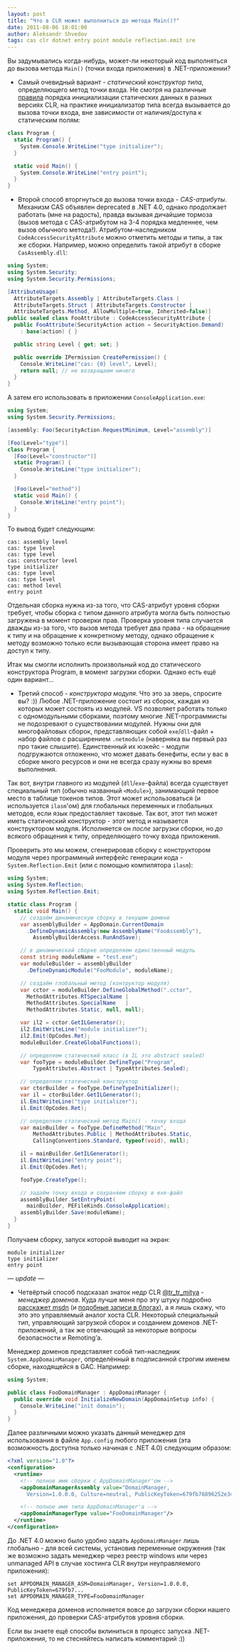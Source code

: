 ```yaml
---
layout: post
title: "Что в CLR может выполниться до метода Main()?"
date: 2011-08-06 18:01:00
author: Aleksandr Shvedov
tags: cas clr dotnet entry point module reflection.emit sre
---
```

Вы задумывались когда-нибудь, может-ли некоторый код выполняться до вызова метода `Main()` (точки входа приложения) в .NET-приложении?

* Самый очевидный вариант - *статический конструктор типа*, определяющего метод точки входа. Не смотря на различные [правила](http://msmvps.com/blogs/jon_skeet/archive/2010/01/26/type-initialization-changes-in-net-4-0.aspx) порядка инициализации статических данных в разных версиях CLR, на практике инициализатор типа всегда вызывается до вызова точки входа, вне зависимости от наличия/доступа к статическим полям:

```c#
class Program {
  static Program() {
    System.Console.WriteLine("type initializer");
  }

  static void Main() {
    System.Console.WriteLine("entry point");
  }
}
```

* Второй способ вторгнуться до вызова точки входа - *CAS-атрибуты*. Механизм CAS объявлен deprecated в .NET 4.0, однако продолжает работать (мне на радость), правда вызывая дичайшие тормоза (вызов метода с CAS-атрибутом на 3-4 порядка медленнее, чем вызов обычного метода!). Атрибутом-наследником `CodeAccessSecurityAttribute` можно отметить методы и типы, а так же сборки. Например, можно определить такой атрибут в сборке `CasAssembly.dll`:

```c#
using System;
using System.Security;
using System.Security.Permissions;

[AttributeUsage(
  AttributeTargets.Assembly | AttributeTargets.Class |
  AttributeTargets.Struct | AttributeTargets.Constructor |
  AttributeTargets.Method, AllowMultiple=true, Inherited=false)]
public sealed class FooAttribute : CodeAccessSecurityAttribute {
  public FooAttribute(SecurityAction action = SecurityAction.Demand)
    : base(action) { }

  public string Level { get; set; }

  public override IPermission CreatePermission() {
    Console.WriteLine("cas: {0} level", Level);
    return null; // не возвращаем ничего
  }
}
```

А затем его использовать в приложении `ConsoleApplication.exe`:

```c#
using System;
using System.Security.Permissions;

[assembly: Foo(SecurityAction.RequestMinimum, Level="assembly")]

[Foo(Level="type")]
class Program {
  [Foo(Level="constructor")]
  static Program() {
    Console.WriteLine("type initializer");
  }

  [Foo(Level="method")]
  static void Main() {
    Console.WriteLine("entry point");
  }
}
```

То вывод будет следующим:

```
cas: assembly level
cas: type level
cas: type level
cas: constructor level
type initializer
cas: type level
cas: type level
cas: method level
entry point
```

Отдельная сборка нужна из-за того, что CAS-атрибут уровня сборки требует, чтобы сборка с типом данного атрибута могла быть полностью загружена в момент проверки прав. Проверка уровня типа случается дважды из-за того, что вызов метода требует два права - на обращение к типу и на обращение к конкретному методу, однако обращение к методу возможно только если вызывающая сторона имеет право на доступ к типу.

Итак мы смогли исполнить произвольный код до статического конструктора Program, в момент загрузки сборки. Однако есть ещё один вариант…

* Третий способ - *конструктора модуля*. Что это за зверь, спросите вы? :)) Любое .NET-приложение состоит из сборок, каждая из которых может состоять из модулей. VS позволяет работать только с одномодульными сборками, поэтому многие .NET-программисты не подозревают о существовании модулей. Нужны они для многофайловых сборок, представляющих собой `exe`/`dll`-файл + набор файлов с расширением `.netmodule` (наверняка вы первый раз про такие слышите). Единственный их юзкейс - модули подгружаются отложенно, что может давать бенефиты, если у вас в сборке много ресурсов и они не всегда сразу нужны во время выполнения.

Так вот, внутри главного из модулей (`dll`/`exe`-файла) всегда существует специальный тип (обычно названный `<Module>`), занимающий первое место в таблице токенов типов. Этот может использоваться (и используется `ilasm`'ом) для глобальных переменных и глобальных методов, если язык предоставляет таковые. Так вот, этот тип может иметь статический конструктор - этот метод и называется конструктором модуля. Исполняется он *после* загрузки сборки, но *до* всякого обращения к типу, определяющего точку входа приложения.

Проверить это мы можем, сгенерировав сборку с конструктором модуля через программный интерфейс генерации кода - `System.Reflection.Emit` (или с помощью компилятора `ilasm`):

```c#
using System;
using System.Reflection;
using System.Reflection.Emit;

static class Program {
  static void Main() {
    // создаём динамическую сборку в текущем домене
    var assemblyBuilder = AppDomain.CurrentDomain
      .DefineDynamicAssembly(new AssemblyName("FooAssembly"),
        AssemblyBuilderAccess.RunAndSave);

    // в динамической сборке определяем единственный модуль
    const string moduleName = "test.exe";
    var moduleBuilder = assemblyBuilder
      .DefineDynamicModule("FooModule", moduleName);

    // создаём глобальный метод (контруктор модуля)
    var cctor = moduleBuilder.DefineGlobalMethod(".cctor",
      MethodAttributes.RTSpecialName |
      MethodAttributes.SpecialName   |
      MethodAttributes.Static, null, null);

    var il2 = cctor.GetILGenerator();
    il2.EmitWriteLine("module initializer");
    il2.Emit(OpCodes.Ret);
    moduleBuilder.CreateGlobalFunctions();

    // определяем статический класс (в IL это abstract sealed)
    var fooType = moduleBuilder.DefineType("Program",
        TypeAttributes.Abstract | TypeAttributes.Sealed);

    // определяем статический конструктор
    var ctorBuilder = fooType.DefineTypeInitializer();
    var il = ctorBuilder.GetILGenerator();
    il.EmitWriteLine("type initializer");
    il.Emit(OpCodes.Ret);

    // определяем статический метод Main() - точку входа
    var mainBuilder = fooType.DefineMethod("Main",
        MethodAttributes.Public | MethodAttributes.Static,
        CallingConventions.Standard, typeof(void), null);

    il = mainBuilder.GetILGenerator();
    il.EmitWriteLine("entry point");
    il.Emit(OpCodes.Ret);

    fooType.CreateType();

    // задаём точку входа и сохраняем сборку в exe-файл
    assemblyBuilder.SetEntryPoint(
      mainBuilder, PEFileKinds.ConsoleApplication);
    assemblyBuilder.Save(moduleName);
  }
}
```

Получаем сборку, запуск которой выводит на экран:

```
module initializer
type initializer
entry point
```
*— update —*

* Четвёртый способ подсказал знаток недр CLR [@tr_tr_mitya](https://twitter.com/#!/tr_tr_mitya) - *менеджер доменов*. Куда лучше меня про эту штуку подробно [расскажет msdn](http://msdn.microsoft.com/ru-ru/library/system.appdomainmanager.aspx) (и [подобные записи в блогах](http://blogs.msdn.com/b/shawnfa/archive/2004/11/12/256550.aspx)), а я лишь скажу, что это это управляемый аналог хоста CLR. Некоторый специальный тип, управляющий загрузкой сборок и созданием доменов .NET-приложений, а так же отвечающий за некоторые вопросы безопасности и Remoting’а.

Менеджер доменов представляет собой тип-наследник `System.AppDomainManager`, определённый в подписанной строгим именем сборке, находящейся в GAC. Например:

```c#
using System;

public class FooDomainManager : AppDomainManager {
  public override void InitializeNewDomain(AppDomainSetup info) {
    Console.WriteLine("init domain");
  }
}
```

Далее различными можно указать данный менеджер для использования в файле `App.config` любого приложения (эта возможность доступна только начиная с .NET 4.0) следующим образом:

```xml
<?xml version="1.0"?>
<configuration>
  <runtime>
    <!-- полное имя сборки с AppDomainManager'ом -->
    <appDomainManagerAssembly value="DomainManager,
      Version=1.0.0.0, Culture=neutral, PublicKeyToken=679fb76896252e34"/>

    <!-- полное имя типа AppDomainManager'а -->
    <appDomainManagerType value="FooDomainManager"/>
  </runtime>
</configuration>
```

До .NET 4.0 можно было удобно задать `AppDomainManager` лишь глобально - для всей системы, установив переменные окружения (так же возможно задать менеджер через реестр windows или через unmanaged API в случае хостинга CLR внутри неуправляемого приложения):

```
set APPDOMAIN_MANAGER_ASM=DomainManager, Version=1.0.0.0, PublicKeyToken=679fb7...
set APPDOMAIN_MANAGER_TYPE=FooDomainManager
```
Код менеджера доменов исполняется вовсе до загрузки сборки нашего приложения, до проверки CAS-атрибутов уровня сборки.

Если вы знаете ещё способы вклиниться в процесс запуска .NET-приложения, то не стесняйтесь написать комментарий :))